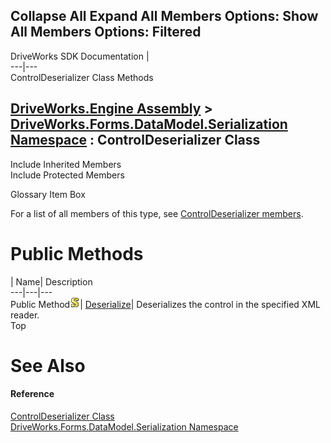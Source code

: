 Collapse All Expand All Members Options: Show All  Members Options: Filtered   
---  
DriveWorks SDK Documentation  |   
---|---  
ControlDeserializer Class Methods   
  
[DriveWorks.Engine Assembly](topic2156.md) > [DriveWorks.Forms.DataModel.Serialization Namespace](topic9591.md) : ControlDeserializer Class  
---  
  
Include Inherited Members    
Include Protected Members    


Glossary Item Box

For a list of all members of this type, see [ControlDeserializer members](topic9605.md).

# Public Methods

| Name| Description  
---|---|---  
Public Method![static \(Shared in Visual Basic\)](dotnetimages/static.gif)| [Deserialize](topic9610.md)| Deserializes the control in the specified XML reader.   
Top

# See Also

#### Reference

[ControlDeserializer Class](topic9604.md)   
[DriveWorks.Forms.DataModel.Serialization Namespace](topic9591.md)


